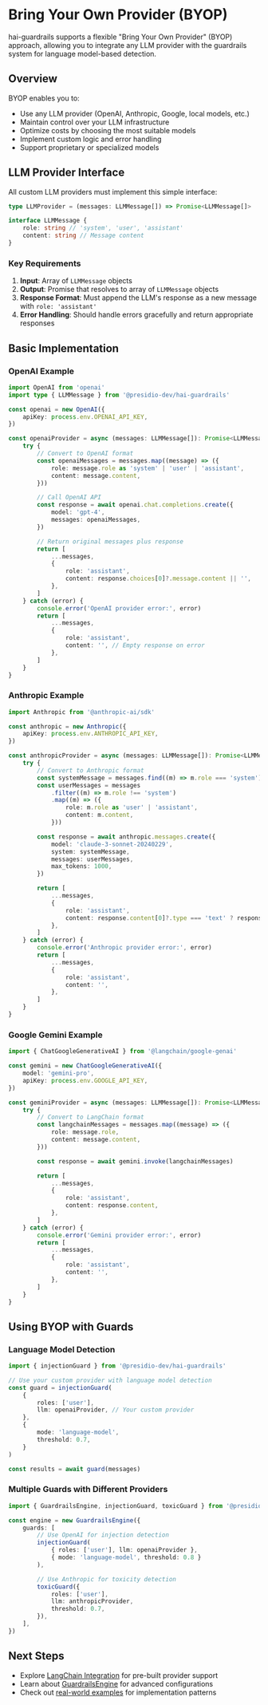 # Bring Your Own Provider (BYOP)

hai-guardrails supports a flexible "Bring Your Own Provider" (BYOP) approach, allowing you to integrate any LLM provider with the guardrails system for language model-based detection.

## Overview

BYOP enables you to:

- Use any LLM provider (OpenAI, Anthropic, Google, local models, etc.)
- Maintain control over your LLM infrastructure
- Optimize costs by choosing the most suitable models
- Implement custom logic and error handling
- Support proprietary or specialized models

## LLM Provider Interface

All custom LLM providers must implement this simple interface:

```typescript
type LLMProvider = (messages: LLMMessage[]) => Promise<LLMMessage[]>

interface LLMMessage {
	role: string // 'system', 'user', 'assistant'
	content: string // Message content
}
```

### Key Requirements

1. **Input**: Array of `LLMMessage` objects
2. **Output**: Promise that resolves to array of `LLMMessage` objects
3. **Response Format**: Must append the LLM's response as a new message with `role: 'assistant'`
4. **Error Handling**: Should handle errors gracefully and return appropriate responses

## Basic Implementation

### OpenAI Example

```typescript
import OpenAI from 'openai'
import type { LLMMessage } from '@presidio-dev/hai-guardrails'

const openai = new OpenAI({
	apiKey: process.env.OPENAI_API_KEY,
})

const openaiProvider = async (messages: LLMMessage[]): Promise<LLMMessage[]> => {
	try {
		// Convert to OpenAI format
		const openaiMessages = messages.map((message) => ({
			role: message.role as 'system' | 'user' | 'assistant',
			content: message.content,
		}))

		// Call OpenAI API
		const response = await openai.chat.completions.create({
			model: 'gpt-4',
			messages: openaiMessages,
		})

		// Return original messages plus response
		return [
			...messages,
			{
				role: 'assistant',
				content: response.choices[0]?.message.content || '',
			},
		]
	} catch (error) {
		console.error('OpenAI provider error:', error)
		return [
			...messages,
			{
				role: 'assistant',
				content: '', // Empty response on error
			},
		]
	}
}
```

### Anthropic Example

```typescript
import Anthropic from '@anthropic-ai/sdk'

const anthropic = new Anthropic({
	apiKey: process.env.ANTHROPIC_API_KEY,
})

const anthropicProvider = async (messages: LLMMessage[]): Promise<LLMMessage[]> => {
	try {
		// Convert to Anthropic format
		const systemMessage = messages.find((m) => m.role === 'system')?.content || ''
		const userMessages = messages
			.filter((m) => m.role !== 'system')
			.map((m) => ({
				role: m.role as 'user' | 'assistant',
				content: m.content,
			}))

		const response = await anthropic.messages.create({
			model: 'claude-3-sonnet-20240229',
			system: systemMessage,
			messages: userMessages,
			max_tokens: 1000,
		})

		return [
			...messages,
			{
				role: 'assistant',
				content: response.content[0]?.type === 'text' ? response.content[0].text : '',
			},
		]
	} catch (error) {
		console.error('Anthropic provider error:', error)
		return [
			...messages,
			{
				role: 'assistant',
				content: '',
			},
		]
	}
}
```

### Google Gemini Example

```typescript
import { ChatGoogleGenerativeAI } from '@langchain/google-genai'

const gemini = new ChatGoogleGenerativeAI({
	model: 'gemini-pro',
	apiKey: process.env.GOOGLE_API_KEY,
})

const geminiProvider = async (messages: LLMMessage[]): Promise<LLMMessage[]> => {
	try {
		// Convert to LangChain format
		const langchainMessages = messages.map((message) => ({
			role: message.role,
			content: message.content,
		}))

		const response = await gemini.invoke(langchainMessages)

		return [
			...messages,
			{
				role: 'assistant',
				content: response.content,
			},
		]
	} catch (error) {
		console.error('Gemini provider error:', error)
		return [
			...messages,
			{
				role: 'assistant',
				content: '',
			},
		]
	}
}
```

## Using BYOP with Guards

### Language Model Detection

```typescript
import { injectionGuard } from '@presidio-dev/hai-guardrails'

// Use your custom provider with language model detection
const guard = injectionGuard(
	{
		roles: ['user'],
		llm: openaiProvider, // Your custom provider
	},
	{
		mode: 'language-model',
		threshold: 0.7,
	}
)

const results = await guard(messages)
```

### Multiple Guards with Different Providers

```typescript
import { GuardrailsEngine, injectionGuard, toxicGuard } from '@presidio-dev/hai-guardrails'

const engine = new GuardrailsEngine({
	guards: [
		// Use OpenAI for injection detection
		injectionGuard(
			{ roles: ['user'], llm: openaiProvider },
			{ mode: 'language-model', threshold: 0.8 }
		),

		// Use Anthropic for toxicity detection
		toxicGuard({
			roles: ['user'],
			llm: anthropicProvider,
			threshold: 0.7,
		}),
	],
})
```

## Next Steps

- Explore [LangChain Integration](langchain.md) for pre-built provider support
- Learn about [GuardrailsEngine](guardrails-engine.md) for advanced configurations
- Check out [real-world examples](../../examples/) for implementation patterns
